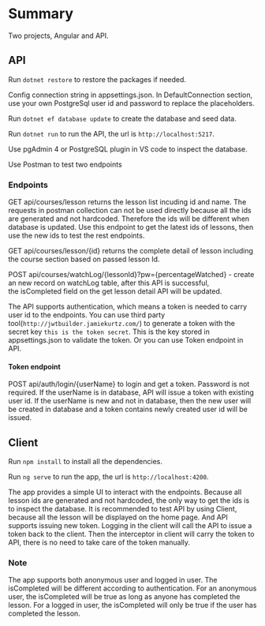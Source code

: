 # Summary

Two projects, Angular and API.

## API

Run `dotnet restore` to restore the packages if needed.

Config connection string in appsettings.json. In DefaultConnection section, use your own PostgreSql user id and password to replace the placeholders.

Run `dotnet ef database update` to create the database and seed data.

Run `dotnet run` to run the API, the url is `http://localhost:5217`.

Use pgAdmin 4 or PostgreSQL plugin in VS code to inspect the database.

Use Postman to test two endpoints

### Endpoints

GET api/courses/lesson returns the lesson list incuding id and name. The requests in postman collection can not be used directly because all the ids are generated and not hardcoded. Therefore the ids will be different when database is updated. Use this endpoint to get the latest ids of lessons, then use the new ids to test the rest endpoints.

GET api/courses/lesson/{id} returns the complete detail of lesson including the course section based on passed lesson Id.

POST api/courses/watchLog/{lessonId}?pw={percentageWatched} - create an new record on watchLog table, after this API is successful, the isCompleted field on the get lesson detail API will be updated.

The API supports authentication, which means a token is needed to carry user id to the endpoints. You can use third party tool(`http://jwtbuilder.jamiekurtz.com/`) to generate a token with the secret key `this is the token secret`. This is the key stored in appsettings.json to validate the token. Or you can use Token endpoint in API.

#### Token endpoint

POST api/auth/login/{userName} to login and get a token. Password is not required. If the userName is in database, API will issue a token with existing user id. If the userName is new and not in database, then the new user will be created in database and a token contains newly created user id will be issued.

## Client

Run `npm install` to install all the dependencies.

Run `ng serve` to run the app, the url is `http://localhost:4200`.

The app provides a simple UI to interact with the endpoints. Because all lesson ids are generated and not hardcoded, the only way to get the ids is to inspect the database. It is recommended to test API by using Client, because all the lesson will be displayed on the home page. And API supports issuing new token. Logging in the client will call the API to issue a token back to the client. Then the interceptor in client will carry the token to API, there is no need to take care of the token manually.

### Note

The app supports both anonymous user and logged in user. The isCompleted will be different according to authentication. For an anonymous user, the isCompleted will be true as long as anyone has completed the lesson. For a logged in user, the isCompleted will only be true if the user has completed the lesson.
